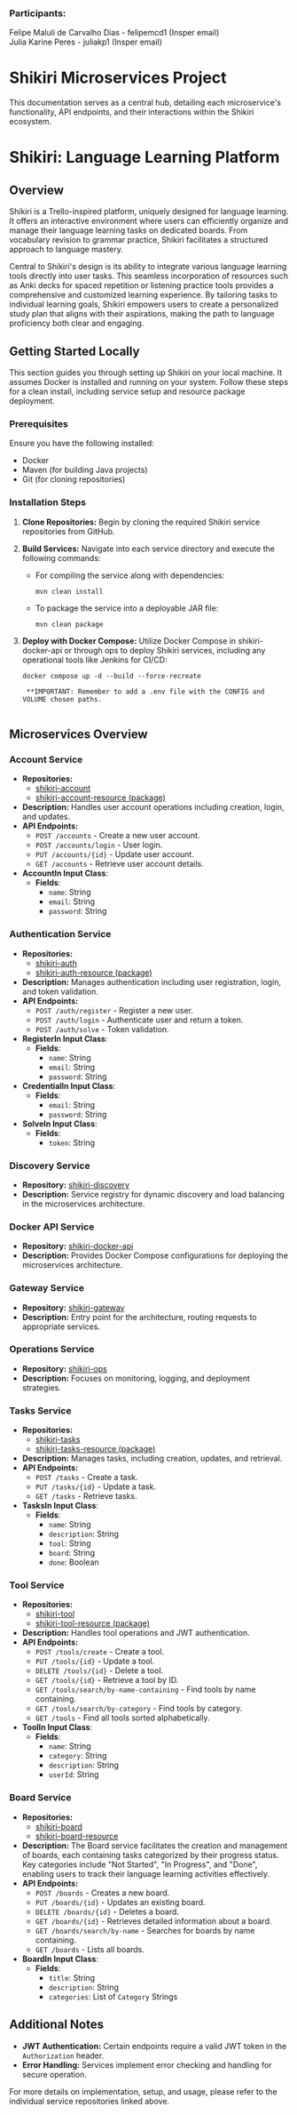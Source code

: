### Participants:
Felipe Maluli de Carvalho Dias - felipemcd1 (Insper email)<br>
Julia Karine Peres - juliakp1 (Insper email)

# Shikiri Microservices Project
This documentation serves as a central hub, detailing each microservice's functionality, API endpoints, and their interactions within the Shikiri ecosystem.

# Shikiri: Language Learning Platform

## Overview

Shikiri is a Trello-inspired platform, uniquely designed for language learning. It offers an interactive environment where users can efficiently organize and manage their language learning tasks on dedicated boards. From vocabulary revision to grammar practice, Shikiri facilitates a structured approach to language mastery.

Central to Shikiri's design is its ability to integrate various language learning tools directly into user tasks. This seamless incorporation of resources such as Anki decks for spaced repetition or listening practice tools provides a comprehensive and customized learning experience. By tailoring tasks to individual learning goals, Shikiri empowers users to create a personalized study plan that aligns with their aspirations, making the path to language proficiency both clear and engaging.

## Getting Started Locally

This section guides you through setting up Shikiri on your local machine. It assumes Docker is installed and running on your system. Follow these steps for a clean install, including service setup and resource package deployment.

### Prerequisites

Ensure you have the following installed:
- Docker
- Maven (for building Java projects)
- Git (for cloning repositories)

### Installation Steps

1. **Clone Repositories:**
   Begin by cloning the required Shikiri service repositories from GitHub.

2. **Build Services:**
   Navigate into each service directory and execute the following commands:
   - For compiling the service along with dependencies:
     ```shell
     mvn clean install
     ```
   - To package the service into a deployable JAR file:
     ```shell
     mvn clean package
     ```

3. **Deploy with Docker Compose:**
   Utilize Docker Compose in shikiri-docker-api or through ops to deploy Shikiri services, including any operational tools like Jenkins for CI/CD:

   ```shell
   docker compose up -d --build --force-recreate

    **IMPORTANT: Remember to add a .env file with the CONFIG and VOLUME chosen paths.


## Microservices Overview

### Account Service

- **Repositories:** 
  - [shikiri-account](https://github.com/FeMCDias/shikiri-account)
  - [shikiri-account-resource (package)](https://github.com/FeMCDias/shikiri-account-resource)
- **Description:** Handles user account operations including creation, login, and updates.
- **API Endpoints:**
  - `POST /accounts` - Create a new user account.
  - `POST /accounts/login` - User login.
  - `PUT /accounts/{id}` - Update user account.
  - `GET /accounts` - Retrieve user account details.
- **AccountIn Input Class**:
  - **Fields**:
    - `name`: String
    - `email`: String
    - `password`: String

### Authentication Service

- **Repositories:** 
  - [shikiri-auth](https://github.com/FeMCDias/shikiri-auth)
  - [shikiri-auth-resource (package)](https://github.com/FeMCDias/shikiri-auth-resource)
- **Description:** Manages authentication including user registration, login, and token validation.
- **API Endpoints:**
  - `POST /auth/register` - Register a new user.
  - `POST /auth/login` - Authenticate user and return a token.
  - `POST /auth/solve` - Token validation.
- **RegisterIn Input Class**:
  - **Fields**:
    - `name`: String
    - `email`: String
    - `password`: String
- **CredentialIn Input Class**:
  - **Fields**:
    - `email`: String
    - `password`: String
- **SolveIn Input Class**:
  - **Fields**:
    - `token`: String

### Discovery Service

- **Repository:** [shikiri-discovery](https://github.com/FeMCDias/shikiri-discovery)
- **Description:** Service registry for dynamic discovery and load balancing in the microservices architecture.

### Docker API Service

- **Repository:** [shikiri-docker-api](https://github.com/FeMCDias/shikiri-docker-api)
- **Description:** Provides Docker Compose configurations for deploying the microservices architecture.

### Gateway Service

- **Repository:** [shikiri-gateway](https://github.com/FeMCDias/shikiri-gateway)
- **Description:** Entry point for the architecture, routing requests to appropriate services.

### Operations Service

- **Repository:** [shikiri-ops](https://github.com/FeMCDias/shikiri-ops)
- **Description:** Focuses on monitoring, logging, and deployment strategies.

### Tasks Service

- **Repositories:** 
  - [shikiri-tasks](https://github.com/Juliakp1/shikiri-tasks)
  - [shikiri-tasks-resource (package)](https://github.com/Juliakp1/shikiri-tasks-resource)
- **Description:** Manages tasks, including creation, updates, and retrieval.
- **API Endpoints:**
  - `POST /tasks` - Create a task.
  - `PUT /tasks/{id}` - Update a task.
  - `GET /tasks` - Retrieve tasks.
- **TasksIn Input Class**:
  - **Fields**:
    - `name`: String
    - `description`: String
    - `tool`: String
    - `board`: String
    - `done`: Boolean

### Tool Service

- **Repositories:** 
  - [shikiri-tool](https://github.com/FeMCDias/shikiri-tool)
  - [shikiri-tool-resource (package)](https://github.com/FeMCDias/shikiri-tool-resource)
- **Description:** Handles tool operations and JWT authentication.
- **API Endpoints:**
  - `POST /tools/create` - Create a tool.
  - `PUT /tools/{id}` - Update a tool.
  - `DELETE /tools/{id}` - Delete a tool.
  - `GET /tools/{id}` - Retrieve a tool by ID.
  - `GET /tools/search/by-name-containing` - Find tools by name containing.
  - `GET /tools/search/by-category` - Find tools by category.
  - `GET /tools` - Find all tools sorted alphabetically.
- **ToolIn Input Class**:
  - **Fields**:
    - `name`: String
    - `category`: String
    - `description`: String
    - `userId`: String

### Board Service

- **Repositories:** 
  - [shikiri-board](https://github.com/Juliakp1/shikiri-board)
  - [shikiri-board-resource](https://github.com/Juliakp1/shikiri-board-resource)
- **Description:** The Board service facilitates the creation and management of boards, each containing tasks categorized by their progress status. Key categories include "Not Started", "In Progress", and "Done", enabling users to track their language learning activities effectively.
- **API Endpoints:**
  - `POST /boards` - Creates a new board.
  - `PUT /boards/{id}` - Updates an existing board.
  - `DELETE /boards/{id}` - Deletes a board.
  - `GET /boards/{id}` - Retrieves detailed information about a board.
  - `GET /boards/search/by-name` - Searches for boards by name containing.
  - `GET /boards` - Lists all boards.
- **BoardIn Input Class**:
   - **Fields**:
       - `title`: String
       - `description`: String
       - `categories`: List of `Category` Strings

## Additional Notes

- **JWT Authentication:** Certain endpoints require a valid JWT token in the `Authorization` header.
- **Error Handling:** Services implement error checking and handling for secure operation.

For more details on implementation, setup, and usage, please refer to the individual service repositories linked above.
